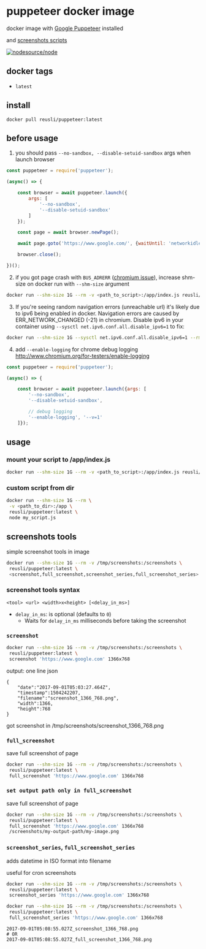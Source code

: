 # puppeteer docker image

docker image with  [Google Puppeteer](https://github.com/GoogleChrome/puppeteer) installed

and [screenshots scripts](#screenshots-tools)

[![nodesource/node](http://dockeri.co/image/reusli/puppeteer)](https://hub.docker.com/r/reusli/puppeteer/)

## docker tags

- `latest`

## install

```
docker pull reusli/puppeteer:latest
```

## before usage


1. you should pass `--no-sandbox, --disable-setuid-sandbox` args when launch browser

```js
const puppeteer = require('puppeteer');

(async() => {

    const browser = await puppeteer.launch({
        args: [
            '--no-sandbox',
            '--disable-setuid-sandbox'
        ]
    });

    const page = await browser.newPage();

    await page.goto('https://www.google.com/', {waitUntil: 'networkidle2'});

    browser.close();

})();
```

2. if you got page crash with `BUS_ADRERR` ([chromium issue](https://bugs.chromium.org/p/chromium/issues/detail?id=571394)), increase shm-size on docker run with `--shm-size` argument

```bash
docker run --shm-size 1G --rm -v <path_to_script>:/app/index.js reusli/puppeteer:latest
```

3. If you're seeing random navigation errors (unreachable url) it's likely due to ipv6 being enabled in docker. Navigation errors are caused by ERR_NETWORK_CHANGED (-21) in chromium. Disable ipv6 in your container using `--sysctl net.ipv6.conf.all.disable_ipv6=1` to fix:
```bash
docker run --shm-size 1G --sysctl net.ipv6.conf.all.disable_ipv6=1 --rm -v <path_to_script>:/app/index.js reusli/puppeteer:latest
```

4. add `--enable-logging` for chrome debug logging http://www.chromium.org/for-testers/enable-logging

```js
const puppeteer = require('puppeteer');

(async() => {

    const browser = await puppeteer.launch({args: [
        '--no-sandbox',
        '--disable-setuid-sandbox',

        // debug logging
        '--enable-logging', '--v=1'
    ]});


```


## usage

### mount your script to /app/index.js

```bash
docker run --shm-size 1G --rm -v <path_to_script>:/app/index.js reusli/puppeteer:latest
```

### custom script from dir

```bash
docker run --shm-size 1G --rm \
 -v <path_to_dir>:/app \
 reusli/puppeteer:latest \
 node my_script.js
```

## screenshots tools

simple screenshot tools in image

```bash
docker run --shm-size 1G --rm -v /tmp/screenshots:/screenshots \
 reusli/puppeteer:latest \
 <screenshot,full_screenshot,screenshot_series,full_screenshot_series> 'https://www.google.com' 1366x768
```

### screenshot tools syntax

`<tool> <url> <width>x<height> [<delay_in_ms>]`

* `delay_in_ms`: is optional (defaults to `0`)
  * Waits for `delay_in_ms` milliseconds before taking the screenshot

### `screenshot`

```bash
docker run --shm-size 1G --rm -v /tmp/screenshots:/screenshots \
 reusli/puppeteer:latest \
 screenshot 'https://www.google.com' 1366x768
```

output: one line json

```
{
    "date":"2017-09-01T05:03:27.464Z",
    "timestamp":1504242207,
    "filename":"screenshot_1366_768.png",
    "width":1366,
    "height":768
}
```
got screenshot in /tmp/screenshots/screenshot_1366_768.png

### `full_screenshot`

save full screenshot of page

```bash
docker run --shm-size 1G --rm -v /tmp/screenshots:/screenshots \
 reusli/puppeteer:latest \
 full_screenshot 'https://www.google.com' 1366x768
```

### `set output path only in full_screenshot`

save full screenshot of page

```bash
docker run --shm-size 1G --rm -v /tmp/screenshots:/screenshots \
 reusli/puppeteer:latest \
 full_screenshot 'https://www.google.com' 1366x768
 /screenshots/my-output-path/my-image.png
```

### `screenshot_series`, `full_screenshot_series`

adds datetime in ISO format into filename

useful for cron screenshots

```bash
docker run --shm-size 1G --rm -v /tmp/screenshots:/screenshots \
 reusli/puppeteer:latest \
 screenshot_series 'https://www.google.com' 1366x768
```

```bash
docker run --shm-size 1G --rm -v /tmp/screenshots:/screenshots \
 reusli/puppeteer:latest \
 full_screenshot_series 'https://www.google.com' 1366x768
```

```
2017-09-01T05:08:55.027Z_screenshot_1366_768.png
# OR
2017-09-01T05:08:55.027Z_full_screenshot_1366_768.png
```
